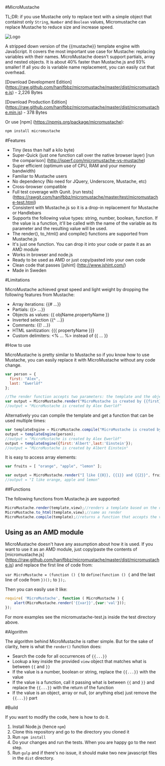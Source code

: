 #MicroMustache

TL;DR: if you use Mustache only to replace text with a simple object that containst only
`String`, `Number` and `Boolean` values, Micromustache can replace Mustache to reduce size and increase speed.

![Logo](https://raw.github.com/hanifbbz/micromustache/master/logo/micromustache-logo-300.png)

A stripped down version of the {{mustache}} template engine with JavaScript.
It covers the most important use case for Mustache: replacing variables with their names.
MicroMustache doesn't support partials, array and nested objects.
It is about 40% faster than Mustache.js and 93% smaller!
If all you do is variable name replacement, you can easily cut that overhead.

[Download Development Edition] (https://raw.github.com/hanifbbz/micromustache/master/dist/micromustache.js) - 2,226 Bytes

[Download Production Edition] (https://raw.github.com/hanifbbz/micromustache/master/dist/micromustache.min.js) - 378 Bytes

Or use [npm] (https://npmjs.org/package/micromustache):

```bash
npm install micromustache
```

#Features

* Tiny (less than half a kilo byte)
* Super-Quick (just one function call over the native browser layer)
  [run the comparison] (http://jsperf.com/micromustache-vs-mustache)
* Super efficient (optimum use of CPU, RAM and your memory bandwidth)
* Familiar to Mustache users
* No dependency (No need for JQuery, Underscore, Mustache, etc)
* Cross-browser compatible
* Full test coverage with Qunit.
  [run tests] (https://rawgit.com/hanifbbz/micromustache/master/test/micromustache-test.html)
* Consistent with Mustache.js so it is a drop-in replacement for Mustache or Handlebars
* Supports the following value types: string, number, boolean, function.
  If the value is a function, it'll be called with the name of the variable as its parameter and the resulting value will be used.
* The render(), to_html() and compile() functions are supported from Mustache.js
* It's just one function. You can drop it into your code or paste it as an AMD module
* Works in browser and node.js
* Ready to be used as AMD or just copy/pasted into your own code
* Clean code that passes [jshint] (http://www.jshint.com/)
* Made in Sweden

#Limitations

MicroMustache achieved great speed and light weight by dropping the following features from Mustache:

* Array iterations: {{# ...}}
* Partials: {{> ...}}
* Objects as values: {{ objName.propertyName }}
* Inverted selection {{^ ...}}
* Comments: {{! ...}}
* HTML sanitization: {{{ propertyName }}}
* Custom delimiters: <% ... %> instead of {{ ... }}

#How to use

MicroMustache is pretty similar to Mustache so if you know how to use Mustache,
you can easily replace it with MicroMustache without any code change.

```js
var person = {
  first: "Alex",
  last: "Ewerlöf"
};

//The render function accepts two parameters: the template and the object that contains a list of key-values to be replaced in template.
var output = MicroMustache.render("MicroMustache is created by {{first}} {{ last }}", person);
//output = "MicroMustache is created by Alex Ewerlöf"
```

Alternatively you can compile the template and get a function that can be used multiple times:

```js
var templateEngine = MicroMustache.compile("MicroMustache is created by {{first}} {{ last }}");
output = templateEngine(person);
//output = "MicroMustache is created by Alex Ewerlöf"
output = templateEngine({first:'Albert',last:'Einstein'});
//output = "MicroMustache is created by Albert Einstein"
```

It is easy to access array elements:

```js
var fruits = [ "orange", "apple", "lemon" ];

var output = MicroMustache.render("I like {{0}}, {{1}} and {{2}}", fruits);
//output = "I like orange, apple and lemon"
```

##Functions

The following functions from Mustache.js are supported:

```js
MicroMustache.render(template,view);//renders a template based on the data in the view object and returns the rendered string
MicroMustache.to_html(template,view);//same as render
MicroMustache.compile(template);//returns a function that accepts the view object and spits out the rendered string
```

## Using as an AMD module

MicroMustache doesn't have any assumption about how it is used.
If you want to use it as an AMD module, just copy/paste the contents of
[micromustache.js] (https://raw.github.com/hanifbbz/micromustache/master/dist/micromustache.js)
and replace the first line of code from:

`var MicroMustache = (function () {` to `define(function () {`
and the last line of code from `})();` to `});`.

Then you can easily use it like:

```js
require( 'MicroMustache', function ( MicroMustache ) {
    alert(MicroMustache.render('{{var}}',{var:'val'}));
});
```

For more examples see the micromustache-test.js inside the test directory above.

#Algorithm

The algorithm behind MicroMustache is rather simple.
But for the sake of clarity, here is what the `render()` function does:

* Search the code for all occurrences of `{{...}}`
* Lookup a key inside the provided `view` object that matches what is between `{{` and `}}`
* If the value is a number, boolean or string, replace the `{{...}}` with the value
* If the value is a function, call it passing what is between `{{` and `}}` and replace the `{{...}}` with the return of the function
* If the value is an object, array or null, (or anything else) just remove the `{{...}}` part

#Build

If you want to modify the code, here is how to do it.

1. Install Node.js (hence `npm`)
2. Clone this repository and go to the directory you cloned it
3. Run `npm install`
4. Do your changes and run the tests. When you are happy go to the next step.
5. Run `gulp` and if there's no issue, it should make two new javascript files in the `dist` directory.